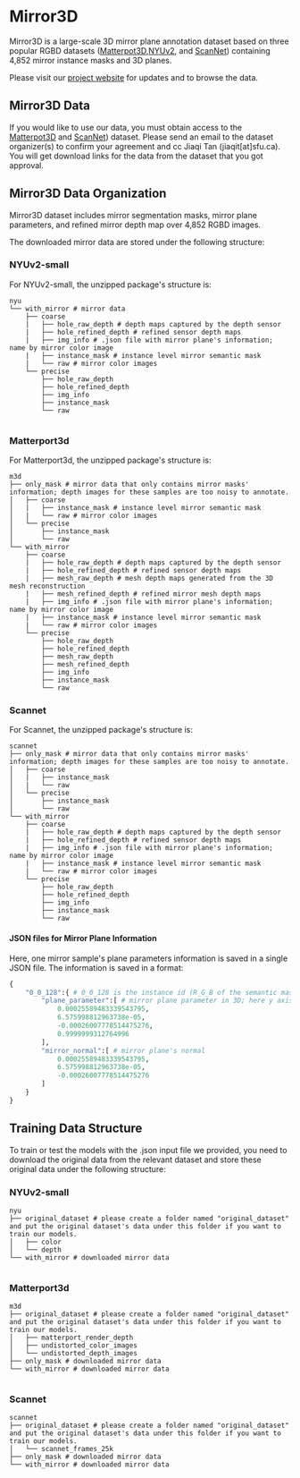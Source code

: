 # Mirror3D 

Mirror3D is a large-scale 3D mirror plane annotation dataset based on three popular RGBD datasets ([Matterpot3D](https://niessner.github.io/Matterport/),[NYUv2](https://cs.nyu.edu/~silberman/datasets/nyu_depth_v2.html), and [ScanNet](http://www.scan-net.org/)) containing 4,852 mirror instance masks and 3D planes.

Please visit our [project website]() for updates and to browse the data.


## Mirror3D Data

If you would like to use our data, you must obtain access to the [Matterpot3D](https://niessner.github.io/Matterport/) and [ScanNet](http://www.scan-net.org/)) dataset.  Please send an email to the dataset organizer(s) to confirm your agreement and cc Jiaqi Tan (jiaqit[at]sfu.ca). You will get download links for the data from the dataset that you got approval.

## Mirror3D Data Organization

Mirror3D dataset includes mirror segmentation masks, mirror plane parameters, and refined mirror depth map over 4,852 RGBD images.


The downloaded mirror data are stored under the following structure:


### NYUv2-small 

For NYUv2-small, the unzipped package's structure is: 


```
nyu
└── with_mirror # mirror data
    ├── coarse
    |   ├── hole_raw_depth # depth maps captured by the depth sensor
    |   ├── hole_refined_depth # refined sensor depth maps
    |   ├── img_info # .json file with mirror plane's information; name by mirror color image
    |   ├── instance_mask # instance level mirror semantic mask
    |   └── raw # mirror color images
    └── precise
        ├── hole_raw_depth
        ├── hole_refined_depth
        ├── img_info
        ├── instance_mask
        └── raw
    
```
### Matterport3d
For Matterport3d, the unzipped package's structure is: 

```
m3d
├── only_mask # mirror data that only contains mirror masks' information; depth images for these samples are too noisy to annotate. 
│   ├── coarse
│   |   ├── instance_mask # instance level mirror semantic mask
│   |   └── raw # mirror color images
│   └── precise
│       ├── instance_mask
│       └── raw
└── with_mirror
    ├── coarse
    |   ├── hole_raw_depth # depth maps captured by the depth sensor
    |   ├── hole_refined_depth # refined sensor depth maps
    |   ├── mesh_raw_depth # mesh depth maps generated from the 3D mesh reconstruction
    |   ├── mesh_refined_depth # refined mirror mesh depth maps
    |   ├── img_info # .json file with mirror plane's information; name by mirror color image
    |   ├── instance_mask # instance level mirror semantic mask
    |   └── raw # mirror color images
    └── precise
        ├── hole_raw_depth
        ├── hole_refined_depth
        ├── mesh_raw_depth
        ├── mesh_refined_depth
        ├── img_info
        ├── instance_mask
        └── raw
```
### Scannet

For Scannet, the unzipped package's structure is: 

```
scannet
├── only_mask # mirror data that only contains mirror masks' information; depth images for these samples are too noisy to annotate. 
│   ├── coarse
│   |   ├── instance_mask
│   |   └── raw
│   └── precise
│       ├── instance_mask
│       └── raw
└── with_mirror
    ├── coarse
    |   ├── hole_raw_depth # depth maps captured by the depth sensor
    |   ├── hole_refined_depth # refined sensor depth maps
    |   ├── img_info # .json file with mirror plane's information; name by mirror color image
    |   ├── instance_mask # instance level mirror semantic mask
    |   └── raw # mirror color images
    └── precise
        ├── hole_raw_depth
        ├── hole_refined_depth
        ├── img_info
        ├── instance_mask
        └── raw
```

#### JSON files for Mirror Plane Information

Here, one mirror sample's plane parameters information is saved in a single JSON file. The information is saved in a format:

```python
{
    "0_0_128":{ # 0_0_128 is the instance id (R_G_B of the semantic mask)
        "plane_parameter":[ # mirror plane parameter in 3D; here y axis points upward, -z axis points to the front
            0.00025589483339543795,
            6.575998812963738e-05,
            -0.00026007778514475276,
            0.9999999312764996
        ],
        "mirror_normal":[ # mirror plane's normal 
            0.00025589483339543795,
            6.575998812963738e-05,
            -0.00026007778514475276
        ]
    }
}

```


## Training Data Structure

To train or test the models with the .json input file we provided, you need to download the original data from the relevant dataset and store these original data under the following structure:

### NYUv2-small

```
nyu
├── original_dataset # please create a folder named "original_dataset" and put the original dataset's data under this folder if you want to train our models.
│   ├── color
│   └── depth
└── with_mirror # downloaded mirror data
        
```

### Matterport3d
```
m3d
├── original_dataset # please create a folder named "original_dataset" and put the original dataset's data under this folder if you want to train our models.
│   ├── matterport_render_depth
│   ├── undistorted_color_images
│   └── undistorted_depth_images
├── only_mask # downloaded mirror data
└── with_mirror # downloaded mirror data
        
```

### Scannet

```
scannet
├── original_dataset # please create a folder named "original_dataset" and put the original dataset's data under this folder if you want to train our models.
│   └── scannet_frames_25k
├── only_mask # downloaded mirror data
└── with_mirror # downloaded mirror data
        
```
